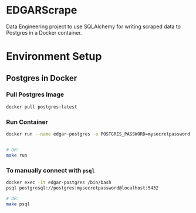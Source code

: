 # EDGARScrape
Data Engineering project to use SQLAlchemy for writing scraped data to Postgres in a Docker container.

# Environment Setup
## Postgres in Docker
### Pull Postgres Image
```bash
docker pull postgres:latest
```

### Run Container
```bash
docker run --name edgar-postgres -e POSTGRES_PASSWORD=mysecretpassword -d -p 5432:5432 postgres


# OR:
make run
```

### To manually connect with `psql`
```bash
docker exec -it edgar-postgres /bin/bash
psql postgresql://postgres:mysecretpassword@localhost:5432

# OR:
make psql
```